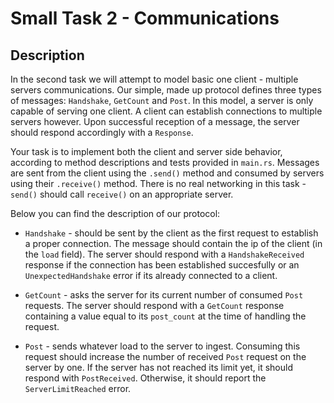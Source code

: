 # Small Task 2 - Communications

## Description

In the second task we will attempt to model basic one client -  multiple servers communications. Our simple, made up protocol defines three types of messages: `Handshake`, `GetCount` and `Post`. In this model, a server is only capable of serving one client. A client can establish connections to multiple servers however. Upon successful reception of a message, the server should respond accordingly with a `Response`.

Your task is to implement both the client and server side behavior, according to method descriptions and tests provided in `main.rs`. Messages are sent from the client using the `.send()` method and consumed by servers using their `.receive()` method. There is no real networking in this task - `send()` should call `receive()` on an appropriate server.

Below you can find the description of our protocol:

- `Handshake` - should be sent by the client as the first request to establish a proper connection. The message should contain the ip of the client (in the `load` field). The server should respond with a `HandshakeReceived` response if the connection has been established succesfully or an `UnexpectedHandshake` error if its already connected to a client.

- `GetCount` - asks the server for its current number of consumed `Post` requests. The server should respond with a `GetCount` response containing a value equal to its `post_count` at the time of handling the request.

- `Post` - sends whatever load to the server to ingest. Consuming this request should increase the number of received `Post` request on the server by one. If the server has not reached its limit yet, it should respond with `PostReceived`. Otherwise, it should report the `ServerLimitReached` error.
